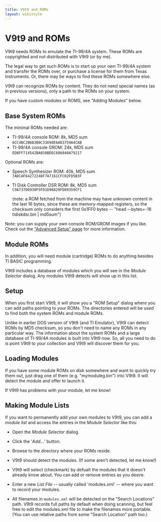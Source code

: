 ```yaml
---
title: V9t9 and ROMs
layout: wikistyle
---
```


V9t9 and ROMs
================

V9t9 needs ROMs to emulate the TI-99/4A system.  These ROMs are copyrighted and not distributed with 
V9t9 (or by me).  

The legal way to get such ROMs is to start up your own TI-99/4A system and transfer the ROMs over, or 
purchase a license for them from Texas Instruments.  Or, there may be ways to find these ROMs 
somewhere else.

V9t9 can recognize ROMs by content.  They do not need special names (as in previous versions),
only a path to the ROMs on your system.

If you have custom modules or ROMS, see "Adding Modules" below.

Base System ROMs
-----------------

The minimal ROMs needed are:

* TI-99/4A console ROM:  8k, MD5 sum `6CC4BC2B6B3B0C33698E6A03759A4CAB`
* TI-99/4A console GROM:  24k, MD5 sum `ED8FF714542BA850BDEC686840A79217`

Optional ROMs are:

* Speech Synthesizer ROM:  40k, MD5 sum `7ADCAF64272248F7A7161CFC02FD5B3F`
* TI Disk Controller DSR ROM:  8k, MD5 sum `C9A737D6930F5FD1D96829FD89359CF1`
  
  (note: a ROM fetched from the machine may have unknown content in the last 16 bytes, since these are 
  memory-mapped registers, so the checksum only considers the first 0x1FF0 bytes -- 
  "head --bytes=-16 tidiskdsr.bin | md5sum")

Note: you can supply your own console ROM/GROM images if you like.   Check out the
<a href="advanced.html">"Advanced Setup" page</a> for more information.

Module ROMs
-----------------

In addition, you will need module (cartridge) ROMs to do anything besides TI BASIC programming.  

V9t9 includes a database of modules which you will see in the *Module Selector* dialog.
Any modules V9t9 detects will show up in this list.


Setup
-----------------

When you first start V9t9, it will show you a "ROM Setup" dialog where you can add paths pointing to your ROMs.
  The directories entered will be used to find both the system ROMs and module ROMs.

Unlike in earlier DOS version of V9t9 (and TI Emulator), V9t9 can detect ROMs by MD5 checksum, so you don't 
need to name any ROMs in any particular way.  The information about the system ROMs and a large database of 
TI-99/4A modules is built into V9t9 now.  So, all you need to do is point V9t9 to your collection and V9t9 
will discover them for you.


Loading Modules
------------------

If you have some module ROMs on disk somewhere and want to quickly try them out,
just drag one of them (e.g. "mymoduleg.bin") into V9t9.  It will detect the module and offer to launch it.

If V9t9 has problems with your module, let me know!

Making Module Lists
------------------

If you want to permanently add your own modules to V9t9, you can add a *module list* 
and access the entries in the *Module Selector* like this:

* Open the *Module Selector* dialog.

* Click the '*Add...*' button.

* Browse to the directory where your ROMs reside.

* V9t9 should detect the modules.  (If some aren't detected, let me know!)

* V9t9 will select (checkmark) by defualt the modules that it doesn't already know about.  You can add or remove entries as you desire.

* Enter a new *List File* -- usually called 'modules.xml' -- where you want to record your modules.

* All filenames in `modules.xml`  will be detected on the "Search Locations" path.  V9t9 records full paths by default when doing scanning, but feel free to edit the modules.xml file to make the filenames more portable.  (You can use relative paths from some "Search Location" path too.)


